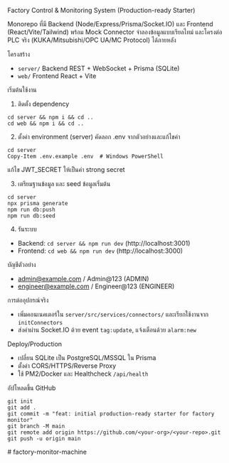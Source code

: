 Factory Control & Monitoring System (Production-ready Starter)

Monorepo ที่มี Backend (Node/Express/Prisma/Socket.IO) และ Frontend (React/Vite/Tailwind) พร้อม Mock Connector จำลองข้อมูลแบบเรียลไทม์ และโครงต่อ PLC จริง (KUKA/Mitsubishi/OPC UA/MC Protocol) ได้ภายหลัง

โครงสร้าง
- `server/` Backend REST + WebSocket + Prisma (SQLite)
- `web/` Frontend React + Vite

เริ่มต้นใช้งาน
1) ติดตั้ง dependency
```
cd server && npm i && cd ..
cd web && npm i && cd ..
```
2) ตั้งค่า environment (server)
คัดลอก .env จากตัวอย่างและแก้ไขค่า
```
cd server
Copy-Item .env.example .env  # Windows PowerShell
```
แก้ไข JWT_SECRET ให้เป็นค่า strong secret

3) เตรียมฐานข้อมูล และ seed ข้อมูลเริ่มต้น
```
cd server
npx prisma generate
npm run db:push
npm run db:seed
```

4) รันระบบ
- Backend: `cd server && npm run dev` (http://localhost:3001)
- Frontend: `cd web && npm run dev` (http://localhost:3000)

บัญชีตัวอย่าง
- admin@example.com / Admin@123 (ADMIN)
- engineer@example.com / Engineer@123 (ENGINEER)

การต่ออุปกรณ์จริง
- เพิ่มคอนเนคเตอร์ใน `server/src/services/connectors/` และเรียกใช้งานจาก `initConnectors`
- ส่งค่าผ่าน Socket.IO ด้วย event `tag:update`, แจ้งเตือนด้วย `alarm:new`

Deploy/Production
- เปลี่ยน SQLite เป็น PostgreSQL/MSSQL ใน Prisma
- ตั้งค่า CORS/HTTPS/Reverse Proxy
- ใช้ PM2/Docker และ Healthcheck `/api/health`

อัปโหลดขึ้น GitHub
```
git init
git add .
git commit -m "feat: initial production-ready starter for factory monitor"
git branch -M main
git remote add origin https://github.com/<your-org>/<your-repo>.git
git push -u origin main
```

#   f a c t o r y - m o n i t o r - m a c h i n e  
 